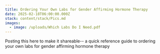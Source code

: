```yaml
---
title: Ordering Your Own Labs for Gender Affirming Hormone Therapy
date: 2025-02-18T06:00:00.000Z
stack: content/stack/Pics.md
images:
  - image: /uploads/Which Labs Do I Need.pdf
---
```


Posting this here to make it shareable-- a quick reference guide to ordering your own labs for gender affirming hormone therapy

